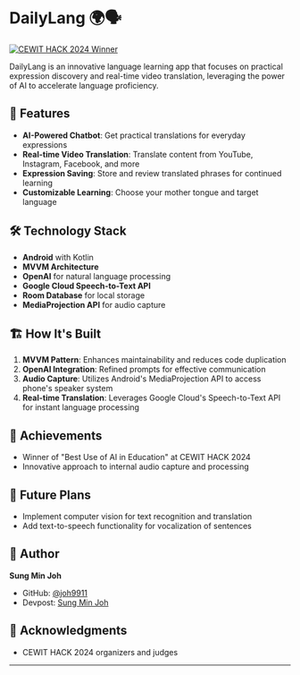 # DailyLang 🌍🗣️

[![CEWIT HACK 2024 Winner](https://img.shields.io/badge/CEWIT%20HACK%202024-Winner-gold?style=for-the-badge)](https://devpost.com/software/dailylang)


DailyLang is an innovative language learning app that focuses on practical expression discovery and real-time video translation, leveraging the power of AI to accelerate language proficiency.

## 🌟 Features

- **AI-Powered Chatbot**: Get practical translations for everyday expressions
- **Real-time Video Translation**: Translate content from YouTube, Instagram, Facebook, and more
- **Expression Saving**: Store and review translated phrases for continued learning
- **Customizable Learning**: Choose your mother tongue and target language

## 🛠️ Technology Stack

- **Android** with Kotlin
- **MVVM Architecture**
- **OpenAI** for natural language processing
- **Google Cloud Speech-to-Text API**
- **Room Database** for local storage
- **MediaProjection API** for audio capture

## 🏗️ How It's Built

1. **MVVM Pattern**: Enhances maintainability and reduces code duplication
2. **OpenAI Integration**: Refined prompts for effective communication
3. **Audio Capture**: Utilizes Android's MediaProjection API to access phone's speaker system
4. **Real-time Translation**: Leverages Google Cloud's Speech-to-Text API for instant language processing

## 🏅 Achievements

- Winner of "Best Use of AI in Education" at CEWIT HACK 2024
- Innovative approach to internal audio capture and processing

## 🚀 Future Plans

- Implement computer vision for text recognition and translation
- Add text-to-speech functionality for vocalization of sentences


## 👤 Author

**Sung Min Joh**

* GitHub: [@joh9911](https://github.com/joh9911)
* Devpost: [Sung Min Joh](https://devpost.com/joh9911)

## 🙏 Acknowledgments

- CEWIT HACK 2024 organizers and judges

---

